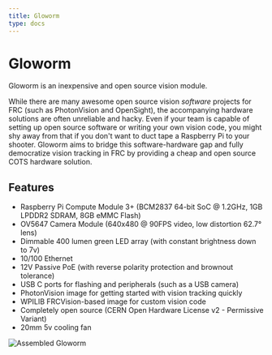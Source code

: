 ```yaml
---
title: Gloworm
type: docs
---
```


# Gloworm

Gloworm is an inexpensive and open source vision module.

While there are many awesome open source vision _software_ projects for FRC (such as PhotonVision and OpenSight), the accompanying hardware solutions are often unreliable and hacky. Even if your team is capable of setting up open source software or writing your own vision code, you might shy away from that if you don't want to duct tape a Raspberry Pi to your shooter. Gloworm aims to bridge this software-hardware gap and fully democratize vision tracking in FRC by providing a cheap and open source COTS hardware solution.

## Features

* Raspberry Pi Compute Module 3+ (BCM2837 64-bit SoC @ 1.2GHz, 1GB LPDDR2 SDRAM, 8GB eMMC Flash)
* OV5647 Camera Module (640x480 @ 90FPS video, low distortion 62.7° lens)
* Dimmable 400 lumen green LED array (with constant brightness down to 7v)
* 10/100 Ethernet
* 12V Passive PoE (with reverse polarity protection and brownout tolerance)
* USB C ports for flashing and peripherals (such as a USB camera)
* PhotonVision image for getting started with vision tracking quickly
* WPILIB FRCVision-based image for custom vision code
* Completely open source (CERN Open Hardware License v2 - Permissive Variant)
* 20mm 5v cooling fan

![Assembled Gloworm](/gloworm.png)